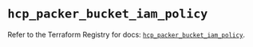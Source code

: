 # `hcp_packer_bucket_iam_policy`

Refer to the Terraform Registry for docs: [`hcp_packer_bucket_iam_policy`](https://registry.terraform.io/providers/hashicorp/hcp/0.103.0/docs/resources/packer_bucket_iam_policy).
